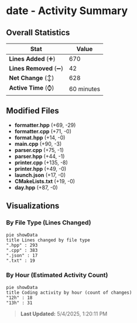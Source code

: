 # date - Activity Summary 

## Overall Statistics

| Stat                   | Value                                                             |
| ---------------------- | ----------------------------------------------------------------- |
| **Lines Added** (➕)   | 670                                          |
| **Lines Removed** (➖) | 42                                        |
| **Net Change** (↕)    | 628                |
| **Active Time** (⌚)   | 60 minutes |


## Modified Files
- **formatter.hpp** (+69, -29)
- **formatter.cpp** (+71, -0)
- **format.hpp** (+14, -0)
- **main.cpp** (+90, -3)
- **parser.cpp** (+75, -1)
- **parser.hpp** (+44, -1)
- **printer.cpp** (+135, -8)
- **printer.hpp** (+49, -0)
- **launch.json** (+17, -0)
- **CMakeLists.txt** (+19, -0)
- **day.hpp** (+87, -0)

## Visualizations

### By File Type (Lines Changed)

```mermaid
pie showData
title Lines changed by file type
".hpp" : 293
".cpp" : 383
".json" : 17
".txt" : 19
```

### By Hour (Estimated Activity Count)

```mermaid
pie showData
title Coding activity by hour (count of changes)
"12h" : 18
"13h" : 31
```


> **Last Updated:** 5/4/2025, 1:20:11 PM